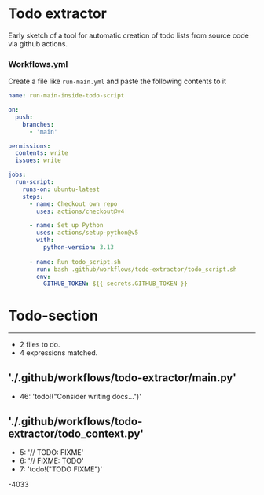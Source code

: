 # Todo extractor
Early sketch of a tool for automatic creation of todo lists from source code via github actions. 

### Workflows.yml
Create a file like `run-main.yml` and paste the following contents to it
```yml
name: run-main-inside-todo-script

on:
  push:
    branches:
      - 'main'

permissions:
  contents: write
  issues: write

jobs:
  run-script:
    runs-on: ubuntu-latest
    steps:
      - name: Checkout own repo
        uses: actions/checkout@v4

      - name: Set up Python
        uses: actions/setup-python@v5
        with: 
          python-version: 3.13
 
      - name: Run todo_script.sh
        run: bash .github/workflows/todo-extractor/todo_script.sh
        env:
          GITHUB_TOKEN: ${{ secrets.GITHUB_TOKEN }}
```
# Todo-section
---
- 2 files to do.
- 4 expressions matched.

## './.github/workflows/todo-extractor/main.py'
- 46: 'todo!("Consider writing docs...")'
## './.github/workflows/todo-extractor/todo_context.py'
- 5: '// TODO: FIXME'
- 6: '// FIXME: TODO'
- 7: 'todo!("TODO FIXME")'

-4033
